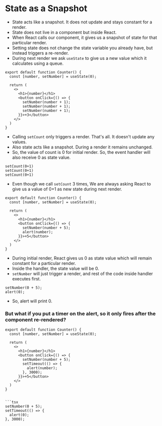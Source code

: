# State as a Snapshot

- State acts like a snapshot. It does not update and stays constant for a render.
- State does not live in a component but inside React.
- When React calls our component, it gives us a snapshot of state for that particular render.
- Setting state does not change the state variable you already have, but instead triggers a re-render.
- During next render we ask `useState` to give us a new value which it calculates using a queue.



```tsx
export default function Counter() {
  const [number, setNumber] = useState(0);

  return (
    <>
      <h1>{number}</h1>
      <button onClick={() => {
        setNumber(number + 1);
        setNumber(number + 1);
        setNumber(number + 1);
      }}>+3</button>
    </>
  )
}

```

- Calling `setCount` only triggers a render. That's all. It doesn't update any values.
- Also state acts like a snapshot. During a render it remains unchanged.
- So, the value of count is 0 for initial render. So, the event handler will also receive 0 as state value.

```
setCount(0+1)
setCount(0+1)
setCount(0+1)
```
- Even though we call `setCount` 3 times, We are always asking React to give us a value of 0+1 as new state during next render.




```tsx
export default function Counter() {
  const [number, setNumber] = useState(0);

  return (
    <>
      <h1>{number}</h1>
      <button onClick={() => {
        setNumber(number + 5);
        alert(number);
      }}>+5</button>
    </>
  )
}
```

- During initial render, React gives us 0 as state value which will remain constant for a particular render.
- Inside the handler, the state value will be 0.
- `setNumber` will just trigger a render, and rest of the code inside handler executes first.

```tsx
setNumber(0 + 5);
alert(0);
```
- So, alert will print 0.


### But what if you put a timer on the alert, so it only fires after the component re-rendered?

```tsx
export default function Counter() {
  const [number, setNumber] = useState(0);

  return (
    <>
      <h1>{number}</h1>
      <button onClick={() => {
        setNumber(number + 5);
        setTimeout(() => {
          alert(number);
        }, 3000);
      }}>+5</button>
    </>
  )
}


```tsx
setNumber(0 + 5);
setTimeout(() => {
  alert(0);
}, 3000);
```
```
